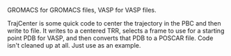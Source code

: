 GROMACS for GROMACS files, VASP for VASP files.

TrajCenter is some quick code to center the trajectory in the PBC and then write to file. It writes to a centered TRR, selects a frame to use for a starting point PDB for VASP, and then converts that PDB to a POSCAR file. Code isn't cleaned up at all. Just use as an example. 
